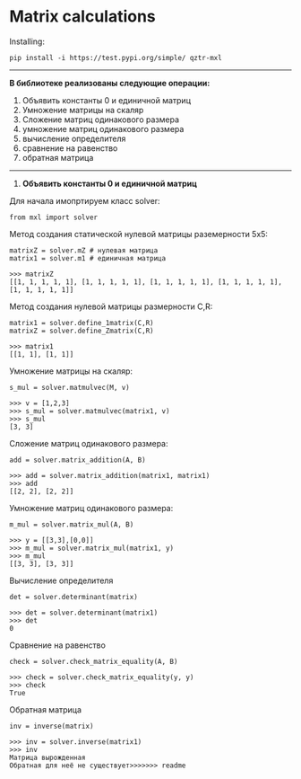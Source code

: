 
 Matrix calculations
================

Installing:

    pip install -i https://test.pypi.org/simple/ qztr-mxl

----------
**В библиотеке реализованы следующие операции:**

1) Объявить константы 0 и единичной матриц
2) Умножение матрицы на скаляр
3) Сложение матриц одинакового размера
4) умножение матриц одинакового размера
5) вычисление определителя
6) сравнение на равенство
7) обратная матрица
----------
1. **Объявить константы 0 и единичной матриц**

Для начала имопртируем класс solver:

    from mxl import solver
	
Метод создания статической нулевой матрицы раземерности 5х5:

    matrixZ = solver.mZ # нулевая матрица
    matrix1 = solver.m1 # единичная матрица
    
    >>> matrixZ
    [[1, 1, 1, 1, 1], [1, 1, 1, 1, 1], [1, 1, 1, 1, 1], [1, 1, 1, 1, 1], [1, 1, 1, 1, 1]]
	

Метод создания нулевой матрицы размерности C,R:

    matrix1 = solver.define_1matrix(C,R)
    matrixZ = solver.define_Zmatrix(C,R)
    
    >>> matrix1
    [[1, 1], [1, 1]]
    
Умножение матрицы на скаляр:

    s_mul = solver.matmulvec(M, v)
    
    >>> v = [1,2,3]
    >>> s_mul = solver.matmulvec(matrix1, v)
    >>> s_mul
    [3, 3]
    
Сложение матриц одинакового размера:
    
    add = solver.matrix_addition(A, B)
    
    >>> add = solver.matrix_addition(matrix1, matrix1)
    >>> add
    [[2, 2], [2, 2]]
    
Умножение матриц одинакового размера:

    m_mul = solver.matrix_mul(A, B)
    
    >>> y = [[3,3],[0,0]]
    >>> m_mul = solver.matrix_mul(matrix1, y)
    >>> m_mul
    [[3, 3], [3, 3]]
    
Вычисление определителя

    det = solver.determinant(matrix)
    
    >>> det = solver.determinant(matrix1)
    >>> det
    0

Сравнение на равенство

    check = solver.check_matrix_equality(A, B)
    
    >>> check = solver.check_matrix_equality(y, y)
    >>> check
    True
	
Обратная матрица

    inv = inverse(matrix)
    
    >>> inv = solver.inverse(matrix1)
	>>> inv
    Матрица вырожденная
    Обратная для неё не существует>>>>>>> readme
